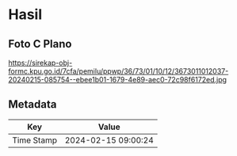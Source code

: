# Hasil

## Foto C Plano

https://sirekap-obj-formc.kpu.go.id/7cfa/pemilu/ppwp/36/73/01/10/12/3673011012037-20240215-085754--ebee1b01-1679-4e89-aec0-72c98f6172ed.jpg


## Metadata

| Key        | Value               |
| ---------- | ------------------- |
| Time Stamp | 2024-02-15 09:00:24 |



